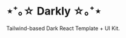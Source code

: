 # ⋆⁺｡☆ Darkly ☆｡⁺⋆
Tailwind-based Dark React Template + UI Kit.










































































































































